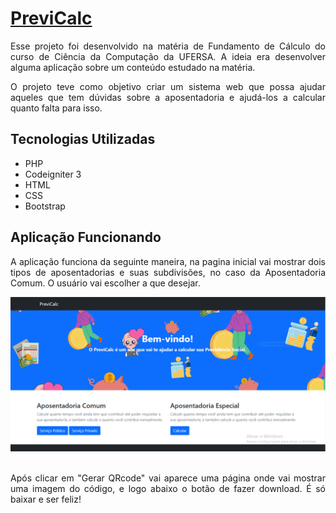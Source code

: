 # [PreviCalc](https://docs.google.com/document/d/1nvCaUKzO-kmpwFGqJa3EI3isXS7GsZl3/edit?usp=sharing&ouid=106770657500140513281&rtpof=true&sd=true)

<p style="text-align: justify;">
Esse projeto foi desenvolvido na matéria de Fundamento de Cálculo do curso de Ciência da Computação da UFERSA. A ideia era desenvolver alguma aplicação sobre um conteúdo estudado na matéria.</p>
<p style="text-align: justify;">O projeto teve como objetivo criar um sistema web que possa ajudar aqueles que tem dúvidas sobre a aposentadoria e ajudá-los a calcular quanto falta para isso.</p>

## Tecnologias Utilizadas

<ul>
    <li>PHP</li>
    <li>Codeigniter 3</li>
    <li>HTML</li>
    <li>CSS</li>
    <li>Bootstrap</li>
</ul>

## Aplicação Funcionando
<p style="text-align: justify;">A aplicação funciona da seguinte maneira, na pagina inicial vai mostrar dois tipos de aposentadorias e suas subdivisões, no caso da Aposentadoria Comum. O usuário vai escolher a que desejar.</p>

<div style="display: inline_block">
    <img style="text-align: center;" src="https://github.com/emersonviniciusbraga/PreviCalc/blob/master/assets/img/tela%201.PNG">
</div><br>

<p style="text-align: justify;">Após clicar em "Gerar QRcode" vai aparece uma página onde vai mostrar uma imagem do código, e logo abaixo o botão de fazer download. É só baixar e ser feliz!</p>

<div style="display: inline_block">
    <img style="text-align: center;" src="">
</div><br>